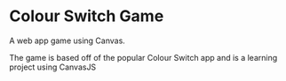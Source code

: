 # Colour Switch Game

A web app game using Canvas.

The game is based off of the popular Colour Switch app and is a learning project using CanvasJS
